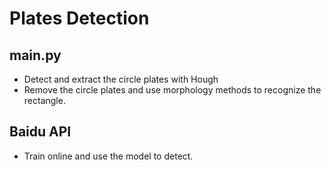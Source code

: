 # Plates Detection


## main.py
* Detect and extract the circle plates with Hough
* Remove the circle plates and  use morphology methods to recognize the rectangle.

## Baidu API
* Train online and use the model to detect.